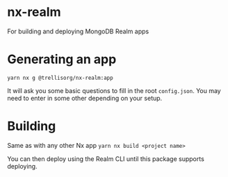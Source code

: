 # nx-realm

For building and deploying MongoDB Realm apps

# Generating an app

`yarn nx g @trellisorg/nx-realm:app`

It will ask you some basic questions to fill in the root `config.json`. You may need to enter in some other depending on your setup.

# Building

Same as with any other Nx app
`yarn nx build <project name>`

You can then deploy using the Realm CLI until this package supports deploying.
